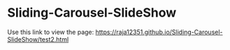 # Sliding-Carousel-SlideShow
Use this link to view the page:
https://raja12351.github.io/Sliding-Carousel-SlideShow/test2.html
